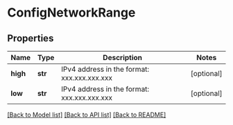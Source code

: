 # ConfigNetworkRange

## Properties
Name | Type | Description | Notes
------------ | ------------- | ------------- | -------------
**high** | **str** | IPv4 address in the format: xxx.xxx.xxx.xxx | [optional] 
**low** | **str** | IPv4 address in the format: xxx.xxx.xxx.xxx | [optional] 

[[Back to Model list]](../README.md#documentation-for-models) [[Back to API list]](../README.md#documentation-for-api-endpoints) [[Back to README]](../README.md)


